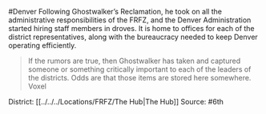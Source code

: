 #Denver 
Following Ghostwalker’s Reclamation, he took on all the administrative responsibilities of the FRFZ, and the Denver Administration started hiring staff members in droves. It is home to offices for each of the district representatives, along with the bureaucracy needed to keep Denver operating efficiently. 

> If the rumors are true, then Ghostwalker has taken and captured someone or something critically important to each of the leaders of the districts. Odds are that those items are stored here somewhere.  
> Voxel

District: [[../../../Locations/FRFZ/The Hub|The Hub]]
Source: #6th